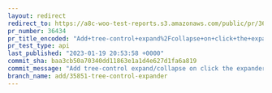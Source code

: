```yaml
---
layout: redirect
redirect_to: https://a8c-woo-test-reports.s3.amazonaws.com/public/pr/36434/api/index.html
pr_number: 36434
pr_title_encoded: "Add+tree-control+expand%2Fcollapse+on+click+the+expander+button+or+by+a+custom+logic"
pr_test_type: api
last_published: "2023-01-19 20:53:58 +0000"
commit_sha: baa3cb50a70340dd11863e1a1d4e627d1fa6a819
commit_message: "Add tree-control expand/collapse on click the expander button or by a…"
branch_name: add/35851-tree-control-expander
---
```

